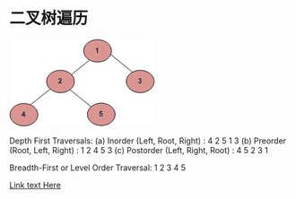 #  二叉树遍历
![tree](https://github.com/LiLiu1118/Leetcode-Solution/blob/main/Markdown%20Photos/tree12.gif)

Depth First Traversals: 
(a) Inorder (Left, Root, Right) : 4 2 5 1 3 
(b) Preorder (Root, Left, Right) : 1 2 4 5 3 
(c) Postorder (Left, Right, Root) : 4 5 2 3 1

Breadth-First or Level Order Traversal: 1 2 3 4 5 

[Link text Here](https://www.geeksforgeeks.org/level-order-tree-traversal/)
